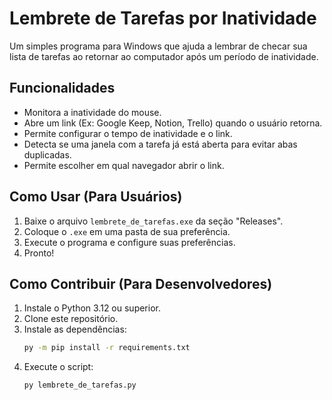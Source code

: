 # Lembrete de Tarefas por Inatividade

Um simples programa para Windows que ajuda a lembrar de checar sua lista de tarefas ao retornar ao computador após um período de inatividade.

## Funcionalidades

- Monitora a inatividade do mouse.
- Abre um link (Ex: Google Keep, Notion, Trello) quando o usuário retorna.
- Permite configurar o tempo de inatividade e o link.
- Detecta se uma janela com a tarefa já está aberta para evitar abas duplicadas.
- Permite escolher em qual navegador abrir o link.

## Como Usar (Para Usuários)

1.  Baixe o arquivo `lembrete_de_tarefas.exe` da seção "Releases".
2.  Coloque o `.exe` em uma pasta de sua preferência.
3.  Execute o programa e configure suas preferências.
4.  Pronto!

## Como Contribuir (Para Desenvolvedores)

1.  Instale o Python 3.12 ou superior.
2.  Clone este repositório.
3.  Instale as dependências:
    ```bash
    py -m pip install -r requirements.txt
    ```
4.  Execute o script:
    ```bash
    py lembrete_de_tarefas.py
    ```